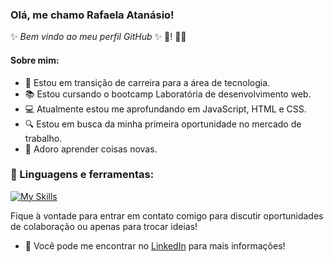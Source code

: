

<!--
**rafaelaatanasio/RafaelaAtanasio** is a ✨ _special_ ✨ repository because its `README.md` (this file) appears on your GitHub profile.

Here are some ideas to get you started:

- 🔭 I’m currently working on ...
- 🌱 I’m currently learning ...
- 👯 I’m looking to collaborate on ...
- 🤔 I’m looking for help with ...
- 💬 Ask me about ...
- 📫 How to reach me: ...
- 😄 Pronouns: ...
- ⚡ Fun fact: ...
-->

### Olá, me chamo Rafaela Atanásio!

✨ _Bem vindo ao meu perfil GitHub_ ✨ 👋! 👩‍💻

#### Sobre mim:

- 🚀 Estou em transição de carreira para a área de tecnologia.
- 📚 Estou cursando o bootcamp Laboratória de desenvolvimento web.
- 💻 Atualmente estou me aprofundando em JavaScript, HTML e CSS.
- 🔍 Estou em busca da minha primeira oportunidade no mercado de trabalho.
- 🧠 Adoro aprender coisas novas.


### 🔨 Linguagens e ferramentas:

[![My Skills](https://skillicons.dev/icons?i=js,html,css,figma,git,github,vscode,netlify,wordpress)](https://skillicons.dev)

 

Fique à vontade para entrar em contato comigo para discutir oportunidades de colaboração ou apenas para trocar ideias!

- 💬 Você pode me encontrar no [LinkedIn](https://www.linkedin.com/in/rafaela-atanasio) para mais informações!

